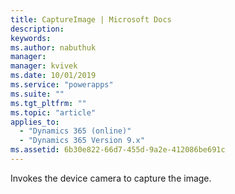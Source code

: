 ```yaml
---
title: CaptureImage | Microsoft Docs
description:
keywords:
ms.author: nabuthuk
manager:
manager: kvivek
ms.date: 10/01/2019
ms.service: "powerapps"
ms.suite: ""
ms.tgt_pltfrm: ""
ms.topic: "article"
applies_to:
  - "Dynamics 365 (online)"
  - "Dynamics 365 Version 9.x"
ms.assetid: 6b30e822-66d7-455d-9a2e-412086be691c
---
```


Invokes the device camera to capture the image.
